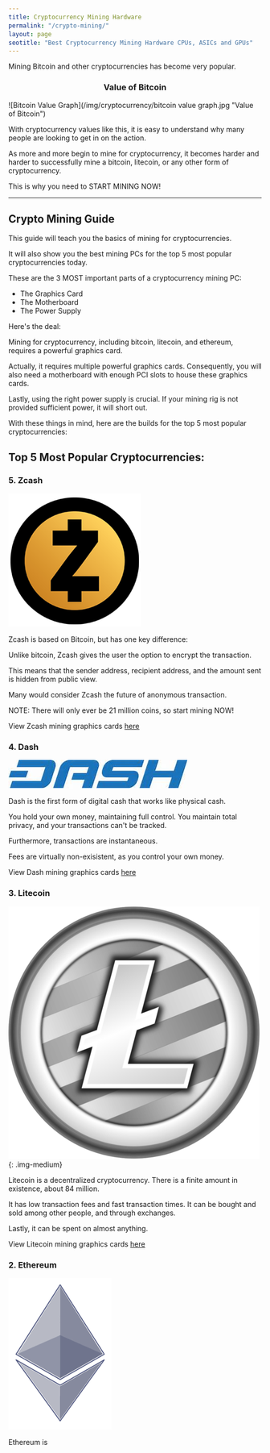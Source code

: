 ```yaml
---
title: Cryptocurrency Mining Hardware 
permalink: "/crypto-mining/"
layout: page
seotitle: "Best Cryptocurrency Mining Hardware CPUs, ASICs and GPUs" 
---
```


Mining Bitcoin and other cryptocurrencies has become very popular. 

<!---![Pickaxe](/img/cryptocurrency/pick.png){: .right-logo} ---->

<center> <h3> Value of Bitcoin </h3> </center>
![Bitcoin Value Graph](/img/cryptocurrency/bitcoin value graph.jpg "Value of Bitcoin")

With cryptocurrency values like this, it is easy to understand why many people are looking to get in on the action.  

As more and more begin to mine for cryptocurrency, it becomes harder and harder to successfully mine a bitcoin, litecoin, or any other form of cryptocurrency. 

This is why you need to START MINING NOW! 

---

## Crypto Mining Guide 

This guide will teach you the basics of mining for cryptocurrencies.

It will also show you the best mining PCs for the top 5 most popular cryptocurrencies today. 

These are the 3 MOST important parts of a cryptocurrency mining PC: 

* The Graphics Card 
* The Motherboard
* The Power Supply 

Here's the deal:

Mining for cryptocurrency, including bitcoin, litecoin, and ethereum, requires a powerful graphics card. 

Actually, it requires multiple powerful graphics cards. Consequently, you will also need a motherboard with enough PCI slots to house these graphics cards. 

Lastly, using the right power supply is crucial. If your mining rig is not provided sufficient power, it will short out. 

With these things in mind, here are the builds for the top 5 most popular cryptocurrencies: 

## Top 5 Most Popular Cryptocurrencies:

### 5. Zcash 

![ZCASH](/img/cryptocurrency/zcash.png "ZCASH")

Zcash is based on Bitcoin, but has one key difference: 

Unlike bitcoin, Zcash gives the user the option to encrypt the transaction. 

This means that the sender address, recipient address, and the amount sent is hidden from public view. 

Many would consider Zcash the future of anonymous transaction. 

NOTE: There will only ever be 21 million coins, so start mining NOW! 

View Zcash mining graphics cards [here](/crypto-mining/zcash-hardware/)

### 4. Dash 

![DASH](/img/cryptocurrency/dash.jpg "DASH")

Dash is the first form of digital cash that works like physical cash. 

You hold your own money, maintaining full control. You maintain total privacy, and your transactions can't be tracked. 

Furthermore, transactions are instantaneous. 

Fees are virtually non-exisistent, as you control your own money.

View Dash mining graphics cards [here](/crypto-mining/dash-hardware/)

### 3. Litecoin 

![LITECOIN](/img/cryptocurrency/litecoin-logo.png "LITECOIN"){: .img-medium}

Litecoin is a decentralized cryptocurrency. There is a finite amount in existence, about 84 million. 

It has low transaction fees and fast transaction times. It can be bought and sold among other people, and through exchanges. 

Lastly, it can be spent on almost anything. 

View Litecoin mining graphics cards [here](/crypto-mining/litecoin-hardware/)

### 2. Ethereum 

![ETHEREUM](/img/cryptocurrency/ethereum-logo.png "ETHEREUM")

Ethereum is

